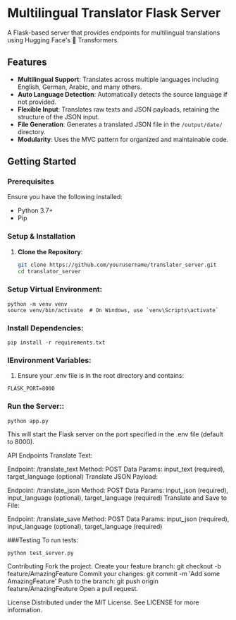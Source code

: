 # Multilingual Translator Flask Server

A Flask-based server that provides endpoints for multilingual translations using Hugging Face's 🤗 Transformers.

## Features

- **Multilingual Support**: Translates across multiple languages including English, German, Arabic, and many others.
- **Auto Language Detection**: Automatically detects the source language if not provided.
- **Flexible Input**: Translates raw texts and JSON payloads, retaining the structure of the JSON input.
- **File Generation**: Generates a translated JSON file in the `/output/date/` directory.
- **Modularity**: Uses the MVC pattern for organized and maintainable code.

## Getting Started

### Prerequisites

Ensure you have the following installed:

- Python 3.7+
- Pip

### Setup & Installation

1. **Clone the Repository**:

   ```bash
   git clone https://github.com/yourusername/translator_server.git
   cd translator_server

### Setup Virtual Environment:

```
python -m venv venv
source venv/bin/activate  # On Windows, use `venv\Scripts\activate`
```

### Install Dependencies:

```
pip install -r requirements.txt
```

### IEnvironment Variables:
1. Ensure your .env file is in the root directory and contains:

```
FLASK_PORT=8000
```

### Run the Server::


```
python app.py
```

This will start the Flask server on the port specified in the .env file (default to 8000).

API Endpoints
Translate Text:

Endpoint: /translate_text
Method: POST
Data Params: input_text (required), target_language (optional)
Translate JSON Payload:

Endpoint: /translate_json
Method: POST
Data Params: input_json (required), input_language (optional), target_language (required)
Translate and Save to File:

Endpoint: /translate_save
Method: POST
Data Params: input_json (required), input_language (optional), target_language (required)


###Testing
To run tests:

```
python test_server.py
```

Contributing
Fork the project.
Create your feature branch: git checkout -b feature/AmazingFeature
Commit your changes: git commit -m 'Add some AmazingFeature'
Push to the branch: git push origin feature/AmazingFeature
Open a pull request.

License
Distributed under the MIT License. See LICENSE for more information.